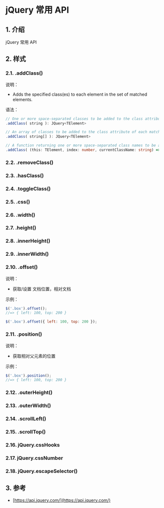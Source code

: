 <!--#region
@author 吴钦飞
@email wuqinfei@qq.com
@create date 2024-04-16 19:25:40
@modify date 2024-04-27 17:41:04
@desc [description]
#endregion-->

# jQuery 常用 API

## 1. 介绍

jQuery 常用 API

## 2. 样式

### 2.1. .addClass()

说明：

* Adds the specified class(es) to each element in the set of matched elements.

语法：

```ts
// One or more space-separated classes to be added to the class attribute of each matched element.
.addClass( string ): JQuery<TElement>

// An array of classes to be added to the class attribute of each matched element. version added: 3.3
.addClass( string[] ): JQuery<TElement>

// A function returning one or more space-separated class names to be added to the existing class name(s). Receives the index position of the element in the set and the existing class name(s) as arguments. Within the function, this refers to the current element in the set.
.addClass( (this: TElement, index: number, currentClassName: string) => string | string[] ): JQuery<TElement>
```

### 2.2. .removeClass()

### 2.3. .hasClass()

### 2.4. .toggleClass()

### 2.5. .css()

### 2.6. .width()

### 2.7. .height()

### 2.8. .innerHeight()

### 2.9. .innerWidth()

### 2.10. .offset()

说明：

* 获取/设置 文档位置，相对文档

示例：

```js
$('.box').offset();
//=> { left: 100, top: 200 }

$('.box').offset({ left: 100, top: 200 });
```

### 2.11. .position()

说明：

* 获取相对父元素的位置

示例：

```js
$('.box').position();
//=> { left: 100, top: 200 }
```

### 2.12. .outerHeight()

### 2.13. .outerWidth()

### 2.14. .scrollLeft()

### 2.15. .scrollTop()

### 2.16. jQuery.cssHooks

### 2.17. jQuery.cssNumber

### 2.18. jQuery.escapeSelector()

## 3. 参考

* [https://api.jquery.com/](https://api.jquery.com/)